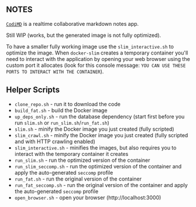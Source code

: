 ## NOTES

[`CodiMD`](https://github.com/hackmdio/codimd) is a realtime collaborative markdown notes app.

Still WIP (works, but the generated image is not fully optimized).

To have a smaller fully working image use the `slim_interactive.sh` to optimize the image. When `docker-slim` creates a temporary container you'll need to interact with the application by opening your web browser using the custom port it allocates (look for this console message: `YOU CAN USE THESE PORTS TO INTERACT WITH THE CONTAINER`).

## Helper Scripts

* `clone_repo.sh` - run it to download the code
* `build_fat.sh` - build the Docker image
* `up_deps_only.sh` - run the database dependency (start first before you run `slim.sh` or `run_slim.sh`/`run_fat.sh`)
* `slim.sh` - minify the Docker image you just created (fully scripted)
* `slim_crawl.sh` - minify the Docker image you just created (fully scripted and with HTTP crawling enabled)
* `slim_interactive.sh` - minifies the images, but also requires you to interact with the temporary container it creates
* `run_slim.sh` - run the optimized version of the container
* `run_slim_seccomp.sh` - run the optimized version of the container and apply the auto-generated `seccomp` profile
* `run_fat.sh` - run the original version of the container
* `run_fat_seccomp.sh` - run the original version of the container and apply the auto-generated `seccomp` profile
* `open_browser.sh` - open your browser (http://localhost:3000)


